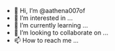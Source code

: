 - 👋 Hi, I’m @aathena007of
- 👀 I’m interested in ...
- 🌱 I’m currently learning ...
- 💞️ I’m looking to collaborate on ...
- 📫 How to reach me ...

<!---
aathena007of/aathena007of is a ✨ special ✨ repository because its `README.md` (this file) appears on your GitHub profile.
You can click the Preview link to take a look at your changes.
--->
